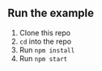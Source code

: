 ## Run the example

1. Clone this repo
1. `cd` into the repo
1. Run `npm install`
1. Run `npm start`
